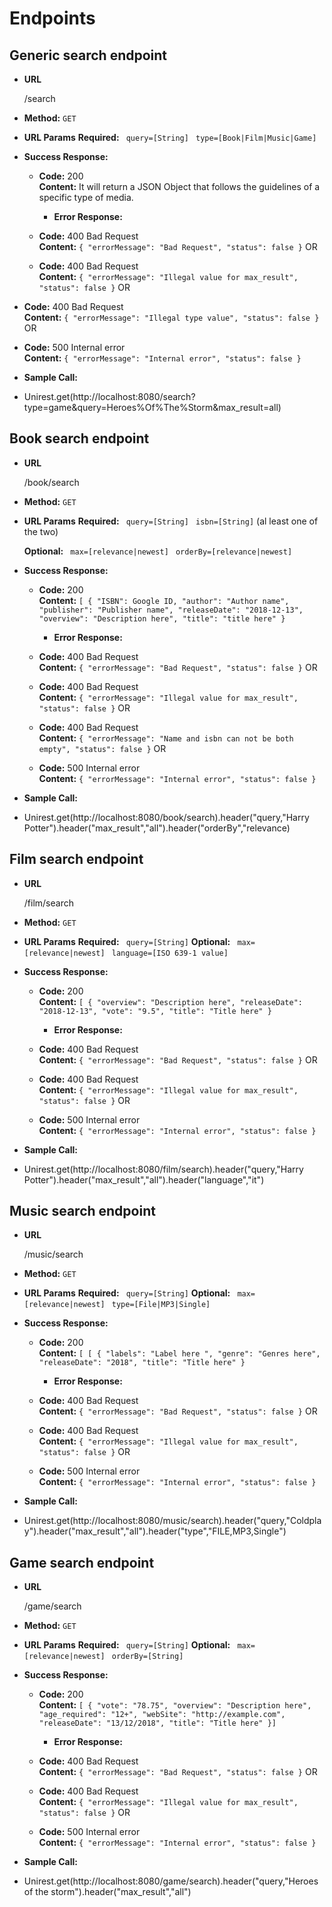 # Endpoints

## Generic search endpoint
* **URL**

  /search

* **Method:**
  `GET` 
  
*  **URL Params**
   **Required:**
 	` query=[String]` 
	` type=[Book|Film|Music|Game]` 

* **Success Response:**
  * **Code:** 200 <br />
    **Content:** It will return a JSON Object that follows the guidelines of a specific type of media.
	
	* **Error Response:**

  * **Code:** 400 Bad Request  <br />
    **Content:** `{
    "errorMessage": "Bad Request",
    "status": false
}`
OR
  * **Code:** 400 Bad Request  <br />
    **Content:** `{
    "errorMessage": "Illegal value for max_result",
    "status": false
}`
OR
 * **Code:** 400 Bad Request  <br />
    **Content:** `{
    "errorMessage": "Illegal type value",
    "status": false
}`
OR
  * **Code:** 500 Internal error <br />
    **Content:** `{
    "errorMessage": "Internal error",
    "status": false
}`

* **Sample Call:**
* Unirest.get(http://localhost:8080/search?type=game&query=Heroes%Of%The%Storm&max_result=all)

## Book search endpoint
* **URL**

  /book/search

* **Method:**
  `GET` 
  
*  **URL Params**
   **Required:**
 	` query=[String]` 
	` isbn=[String]` 
	(al least one of the two)
	
	**Optional:**
	` max=[relevance|newest]` 
	` orderBy=[relevance|newest]` 
	
* **Success Response:**
  * **Code:** 200 <br />
    **Content:** `[
    {
        "ISBN": Google ID,
        "author": "Author name",
        "publisher": "Publisher name",
        "releaseDate": "2018-12-13",
        "overview": "Description here",
        "title": "title here"
    }`
	
	* **Error Response:**

  * **Code:** 400 Bad Request  <br />
    **Content:** `{
    "errorMessage": "Bad Request",
    "status": false
}`
OR 
  * **Code:** 400 Bad Request  <br />
    **Content:** `{
    "errorMessage": "Illegal value for max_result",
    "status": false
}`
OR 
  * **Code:** 400 Bad Request  <br />
    **Content:** `{
    "errorMessage": "Name and isbn can not be both empty",
    "status": false
}`
OR	
  * **Code:** 500 Internal error <br />
    **Content:** `{
    "errorMessage": "Internal error",
    "status": false
}`
* **Sample Call:**
* Unirest.get(http://localhost:8080/book/search).header("query,"Harry Potter").header("max_result","all").header("orderBy","relevance)

## Film search endpoint
* **URL**

  /film/search

* **Method:**
  `GET` 
  
*  **URL Params**
   **Required:**
 	` query=[String]` 
	**Optional:**
	` max=[relevance|newest]` 
	` language=[ISO 639-1 value]` 
	
* **Success Response:**
  * **Code:** 200 <br />
    **Content:** `[
    {
        "overview": "Description here",
        "releaseDate": "2018-12-13",
        "vote": "9.5",
        "title": "Title here"
    }`
	
	* **Error Response:**

  * **Code:** 400 Bad Request  <br />
    **Content:** `{
    "errorMessage": "Bad Request",
    "status": false
}`
OR 
  * **Code:** 400 Bad Request  <br />
    **Content:** `{
    "errorMessage": "Illegal value for max_result",
    "status": false
}`
OR	
  * **Code:** 500 Internal error <br />
    **Content:** `{
    "errorMessage": "Internal error",
    "status": false
}`
* **Sample Call:**
* Unirest.get(http://localhost:8080/film/search).header("query,"Harry Potter").header("max_result","all").header("language","it")

## Music search endpoint
* **URL**

  /music/search

* **Method:**
  `GET` 
  
*  **URL Params**
   **Required:**
 	` query=[String]` 
	**Optional:**
	` max=[relevance|newest]` 
	` type=[File|MP3|Single]` 
	
* **Success Response:**
  * **Code:** 200 <br />
    **Content:** `[
    [
    {
        "labels": "Label here ",
        "genre": "Genres here",
        "releaseDate": "2018",
        "title": "Title here"
    }`
	
	* **Error Response:**

  * **Code:** 400 Bad Request  <br />
    **Content:** `{
    "errorMessage": "Bad Request",
    "status": false
}`
OR 
  * **Code:** 400 Bad Request  <br />
    **Content:** `{
    "errorMessage": "Illegal value for max_result",
    "status": false
}`
OR	
  * **Code:** 500 Internal error <br />
    **Content:** `{
    "errorMessage": "Internal error",
    "status": false
}`
* **Sample Call:**
* Unirest.get(http://localhost:8080/music/search).header("query,"Coldplay").header("max_result","all").header("type","FILE,MP3,Single")

## Game search endpoint
* **URL**

  /game/search

* **Method:**
  `GET` 
  
*  **URL Params**
   **Required:**
 	` query=[String]` 
	**Optional:**
	` max=[relevance|newest]` 
	` orderBy=[String]` 
	
* **Success Response:**
  * **Code:** 200 <br />
    **Content:** `[
    {
        "vote": "78.75",
        "overview": "Description here",
        "age_required": "12+",
        "webSite": "http://example.com",
        "releaseDate": "13/12/2018",
        "title": "Title here"
    }]`
	
	* **Error Response:**

  * **Code:** 400 Bad Request  <br />
    **Content:** `{
    "errorMessage": "Bad Request",
    "status": false
}`
OR 
  * **Code:** 400 Bad Request  <br />
    **Content:** `{
    "errorMessage": "Illegal value for max_result",
    "status": false
}`
OR	
  * **Code:** 500 Internal error <br />
    **Content:** `{
    "errorMessage": "Internal error",
    "status": false
}`
* **Sample Call:**
* Unirest.get(http://localhost:8080/game/search).header("query,"Heroes of the storm").header("max_result","all")